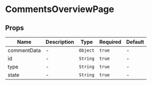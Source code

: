 # CommentsOverviewPage

## Props

<!-- @vuese:CommentsOverviewPage:props:start -->
|Name|Description|Type|Required|Default|
|---|---|---|---|---|
|commentData|-|`Object`|`true`|-|
|id|-|`String`|`true`|-|
|type|-|`String`|`true`|-|
|state|-|`String`|`true`|-|

<!-- @vuese:CommentsOverviewPage:props:end -->


